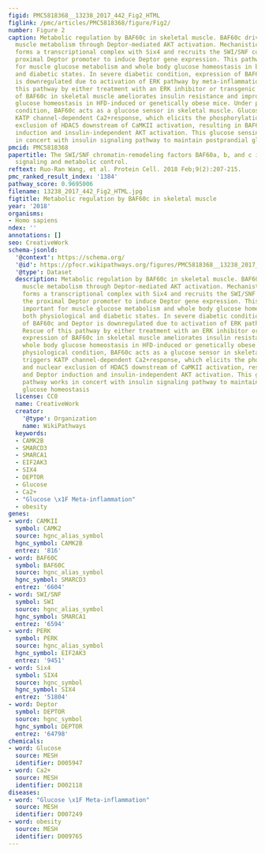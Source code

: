 ```yaml
---
figid: PMC5818368__13238_2017_442_Fig2_HTML
figlink: /pmc/articles/PMC5818368/figure/Fig2/
number: Figure 2
caption: Metabolic regulation by BAF60c in skeletal muscle. BAF60c drives glycolytic
  muscle metabolism through Deptor-mediated AKT activation. Mechanistically, BAF60c
  forms a transcriptional complex with Six4 and recruits the SWI/SNF complex to the
  proximal Deptor promoter to induce Deptor gene expression. This pathway is important
  for muscle glucose metabolism and whole body glucose homeostasis in both physiological
  and diabetic states. In severe diabetic condition, expression of BAF60c and Deptor
  is downregulated due to activation of ERK pathway by meta-inflammation. Rescue of
  this pathway by either treatment with an ERK inhibitor or transgenic expression
  of BAF60c in skeletal muscle ameliorates insulin resistance and improves whole body
  glucose homeostasis in HFD-induced or genetically obese mice. Under physiological
  condition, BAF60c acts as a glucose sensor in skeletal muscle. Glucose triggers
  KATP channel-dependent Ca2+response, which elicits the phosphorylation and nuclear
  exclusion of HDAC5 downstream of CaMKII activation, resulting in BAF60c and Deptor
  induction and insulin-independent AKT activation. This glucose sensing pathway works
  in concert with insulin signaling pathway to maintain postprandial glucose homeostasis
pmcid: PMC5818368
papertitle: The SWI/SNF chromatin-remodeling factors BAF60a, b, and c in nutrient
  signaling and metabolic control.
reftext: Ruo-Ran Wang, et al. Protein Cell. 2018 Feb;9(2):207-215.
pmc_ranked_result_index: '1384'
pathway_score: 0.9695006
filename: 13238_2017_442_Fig2_HTML.jpg
figtitle: Metabolic regulation by BAF60c in skeletal muscle
year: '2018'
organisms:
- Homo sapiens
ndex: ''
annotations: []
seo: CreativeWork
schema-jsonld:
  '@context': https://schema.org/
  '@id': https://pfocr.wikipathways.org/figures/PMC5818368__13238_2017_442_Fig2_HTML.html
  '@type': Dataset
  description: Metabolic regulation by BAF60c in skeletal muscle. BAF60c drives glycolytic
    muscle metabolism through Deptor-mediated AKT activation. Mechanistically, BAF60c
    forms a transcriptional complex with Six4 and recruits the SWI/SNF complex to
    the proximal Deptor promoter to induce Deptor gene expression. This pathway is
    important for muscle glucose metabolism and whole body glucose homeostasis in
    both physiological and diabetic states. In severe diabetic condition, expression
    of BAF60c and Deptor is downregulated due to activation of ERK pathway by meta-inflammation.
    Rescue of this pathway by either treatment with an ERK inhibitor or transgenic
    expression of BAF60c in skeletal muscle ameliorates insulin resistance and improves
    whole body glucose homeostasis in HFD-induced or genetically obese mice. Under
    physiological condition, BAF60c acts as a glucose sensor in skeletal muscle. Glucose
    triggers KATP channel-dependent Ca2+response, which elicits the phosphorylation
    and nuclear exclusion of HDAC5 downstream of CaMKII activation, resulting in BAF60c
    and Deptor induction and insulin-independent AKT activation. This glucose sensing
    pathway works in concert with insulin signaling pathway to maintain postprandial
    glucose homeostasis
  license: CC0
  name: CreativeWork
  creator:
    '@type': Organization
    name: WikiPathways
  keywords:
  - CAMK2B
  - SMARCD3
  - SMARCA1
  - EIF2AK3
  - SIX4
  - DEPTOR
  - Glucose
  - Ca2+
  - "Glucose \x1F Meta-inflammation"
  - obesity
genes:
- word: CAMKII
  symbol: CAMK2
  source: hgnc_alias_symbol
  hgnc_symbol: CAMK2B
  entrez: '816'
- word: BAF60C
  symbol: BAF60C
  source: hgnc_alias_symbol
  hgnc_symbol: SMARCD3
  entrez: '6604'
- word: SWI/SNF
  symbol: SWI
  source: hgnc_alias_symbol
  hgnc_symbol: SMARCA1
  entrez: '6594'
- word: PERK
  symbol: PERK
  source: hgnc_alias_symbol
  hgnc_symbol: EIF2AK3
  entrez: '9451'
- word: Six4
  symbol: SIX4
  source: hgnc_symbol
  hgnc_symbol: SIX4
  entrez: '51804'
- word: Deptor
  symbol: DEPTOR
  source: hgnc_symbol
  hgnc_symbol: DEPTOR
  entrez: '64798'
chemicals:
- word: Glucose
  source: MESH
  identifier: D005947
- word: Ca2+
  source: MESH
  identifier: D002118
diseases:
- word: "Glucose \x1F Meta-inflammation"
  source: MESH
  identifier: D007249
- word: obesity
  source: MESH
  identifier: D009765
---
```

